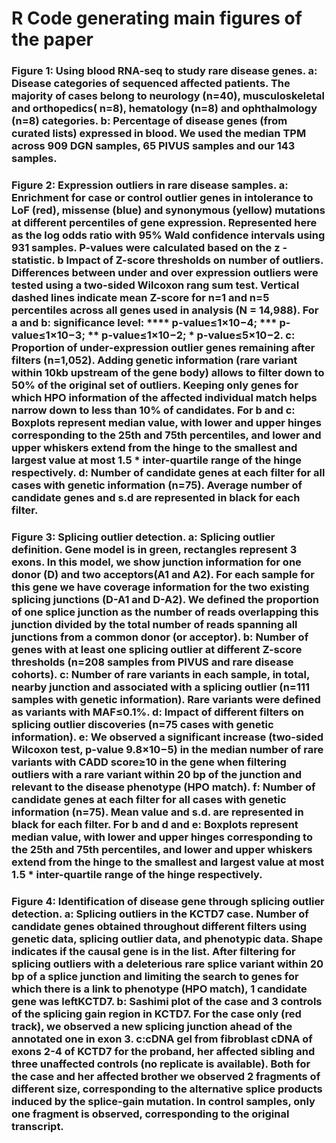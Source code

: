 # R Code generating main figures of the paper

### Figure 1: Using blood RNA-seq to study rare disease genes. a: Disease categories of sequenced affected patients. The majority of cases belong to neurology (n=40), musculoskeletal and orthopedics( n=8), hematology (n=8) and ophthalmology (n=8) categories. b: Percentage of disease genes (from curated lists) expressed in blood. We used the median TPM across 909 DGN samples, 65 PIVUS samples and our 143 samples.
### Figure 2: Expression outliers in rare disease samples. a: Enrichment for case or control outlier genes in intolerance to LoF (red), missense (blue) and synonymous (yellow) mutations at different percentiles of gene expression. Represented here as the log odds ratio with 95% Wald confidence intervals using 931 samples. P-values were calculated based on the z -statistic. b Impact of Z-score thresholds on number of outliers. Differences between under and over expression outliers were tested using a two-sided Wilcoxon rang sum test. Vertical dashed lines indicate mean Z-score for n=1 and n=5 percentiles across all genes used in analysis (N = 14,988). For a and b: significance level: **** p-value≤1×10−4; *** p-value≤1×10−3; ** p-value≤1×10−2; * p-value≤5×10−2. c: Proportion of under-expression outlier genes remaining after filters (n=1,052). Adding genetic information (rare variant within 10kb upstream of the gene body) allows to filter down to 50% of the original set of outliers. Keeping only genes for which HPO information of the affected individual match helps narrow down to less than 10% of candidates. For b and c: Boxplots represent median value, with lower and upper hinges corresponding to the 25th and 75th percentiles, and lower and upper whiskers extend from the hinge to the smallest and largest value at most 1.5 * inter-quartile range of the hinge respectively. d: Number of candidate genes at each filter for all cases with genetic information (n=75). Average number of candidate genes and s.d are represented in black for each filter.


### Figure 3: Splicing outlier detection. a: Splicing outlier definition. Gene model is in green, rectangles represent 3 exons. In this model, we show junction information for one donor (D) and two acceptors(A1 and A2). For each sample for this gene we have coverage information for the two existing splicing junctions (D-A1 and D-A2). We defined the proportion of one splice junction as the number of reads overlapping this junction divided by the total number of reads spanning all junctions from a common donor (or acceptor). b: Number of genes with at least one splicing outlier at different Z-score thresholds (n=208 samples from PIVUS and rare disease cohorts). c: Number of rare variants in each sample, in total, nearby junction and associated with a splicing outlier (n=111 samples with genetic information). Rare variants were defined as variants with MAF≤0.1%. d: Impact of different filters on splicing outlier discoveries (n=75 cases with genetic information). e: We observed a significant increase (two-sided Wilcoxon test, p-value 9.8×10−5) in the median number of rare variants with CADD score≥10 in the gene when filtering outliers with a rare variant within 20 bp of the junction and relevant to the disease phenotype (HPO match). f: Number of candidate genes at each filter for all cases with genetic information (n=75). Mean value and s.d. are represented in black for each filter. For b and d and e: Boxplots represent median value, with lower and upper hinges corresponding to the 25th and 75th percentiles, and lower and upper whiskers extend from the hinge to the smallest and largest value at most 1.5 * inter-quartile range of the hinge respectively.

### Figure 4: Identification of disease gene through splicing outlier detection. a: Splicing outliers in the KCTD7 case. Number of candidate genes obtained throughout different filters using genetic data, splicing outlier data, and phenotypic data. Shape indicates if the causal gene is in the list. After filtering for splicing outliers with a deleterious rare splice variant within 20 bp of a splice junction and limiting the search to genes for which there is a link to phenotype (HPO match), 1 candidate gene was leftKCTD7. b: Sashimi plot of the case and 3 controls of the splicing gain region in KCTD7. For the case only (red track), we observed a new splicing junction ahead of the annotated one in exon 3. c:cDNA gel from fibroblast cDNA of exons 2-4 of KCTD7 for the proband, her affected sibling and three unaffected controls (no replicate is available). Both for the case and her affected brother we observed 2 fragments of different size, corresponding to the alternative splice products induced by the splice-gain mutation. In control samples, only one fragment is observed, corresponding to the original transcript.
